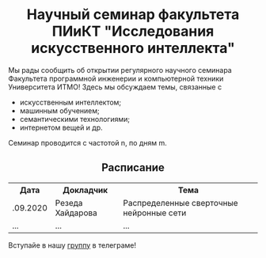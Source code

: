 <h1 align="center">Научный семинар факультета ПИиКТ "Исследования искусственного интеллекта"</h1>

<p>Мы рады сообщить об открытии регулярного научного семинара Факультета программной инженерии и компьютерной техники Университета ИТМО! Здесь мы обсуждаем темы, связанные с</p>
 <ul>
  <li>искусственным интеллектом;</li>
  <li>машинным обучением;</li>
  <li>семантическими технологиями;</li>
  <li>интернетом вещей и др.</li>
</ul>

<p>Семинар проводится с частотой n, по дням m.</p>

<h2 align="center">Расписание</h2>
<table align="center">
  <tr>
    <th>Дата</th>
    <th>Докладчик</th>
    <th>Тема</th>
  </tr>
  <tr>
    <td>.09.2020</td>
    <td>Резеда Хайдарова</td>
    <td>Распределенные сверточные нейронные сети</td>
  </tr>
  <tr>
    <td>...</td>
    <td>...</td>
    <td>...</td>
  </tr>
</table>

Вступайе в нашу <a href="https://t.me/joinchat/BNW7qBUJEzQ6FeDIFCDPAQ">группу</a> в телеграме!
